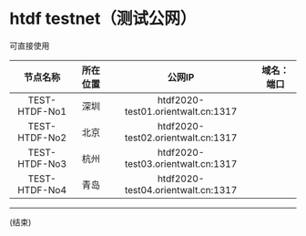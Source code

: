 
# htdf testnet（测试公网）

可直接使用

|节点名称|所在位置|公网IP|域名：端口|
|:-----:|:----:|:----:|:--:|
|TEST-HTDF-No1 | 深圳 |  htdf2020-test01.orientwalt.cn:1317|
|TEST-HTDF-No2 | 北京 | htdf2020-test02.orientwalt.cn:1317|
|TEST-HTDF-No3 | 杭州 |   htdf2020-test03.orientwalt.cn:1317|
|TEST-HTDF-No4 | 青岛 |  htdf2020-test04.orientwalt.cn:1317|



---
(结束)
